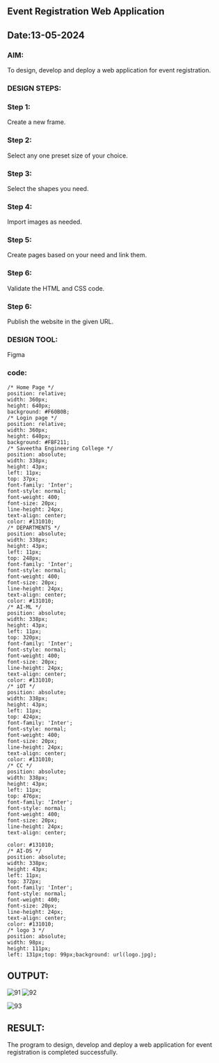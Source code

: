 ## Event Registration Web Application
## Date:13-05-2024

### AIM:
To design, develop and deploy a web application for event registration.

### DESIGN STEPS:

### Step 1:
Create a new frame.

### Step 2:
Select any one preset size of your choice.

### Step 3:
Select the shapes you need.

### Step 4:
Import images as needed.

### Step 5:
Create pages based on your need and link them.

### Step 6:

Validate the HTML and CSS code.

### Step 6:

Publish the website in the given URL.

### DESIGN TOOL:
Figma

### code:
```
/* Home Page */
position: relative;
width: 360px;
height: 640px;
background: #F60B0B;
/* Login page */
position: relative;
width: 360px;
height: 640px;
background: #FBF211;
/* Saveetha Engineering College */
position: absolute;
width: 338px;
height: 43px;
left: 11px;
top: 37px;
font-family: 'Inter';
font-style: normal;
font-weight: 400;
font-size: 20px;
line-height: 24px;
text-align: center;
color: #131010;
/* DEPARTMENTS */
position: absolute;
width: 338px;
height: 43px;
left: 11px;
top: 248px;
font-family: 'Inter';
font-style: normal;
font-weight: 400;
font-size: 20px;
line-height: 24px;
text-align: center;
color: #131010;
/* AI-ML */
position: absolute;
width: 338px;
height: 43px;
left: 11px;
top: 320px;
font-family: 'Inter';
font-style: normal;
font-weight: 400;
font-size: 20px;
line-height: 24px;
text-align: center;
color: #131010;
/* iOT */
position: absolute;
width: 338px;
height: 43px;
left: 11px;
top: 424px;
font-family: 'Inter';
font-style: normal;
font-weight: 400;
font-size: 20px;
line-height: 24px;
text-align: center;
color: #131010;
/* CC */
position: absolute;
width: 338px;
height: 43px;
left: 11px;
top: 476px;
font-family: 'Inter';
font-style: normal;
font-weight: 400;
font-size: 20px;
line-height: 24px;
text-align: center;

color: #131010;
/* AI-DS */
position: absolute;
width: 338px;
height: 43px;
left: 11px;
top: 372px;
font-family: 'Inter';
font-style: normal;
font-weight: 400;
font-size: 20px;
line-height: 24px;
text-align: center;
color: #131010;
/* logo 3 */
position: absolute;
width: 98px;
height: 111px;
left: 131px;top: 99px;background: url(logo.jpg);

```

## OUTPUT:

![91](https://github.com/Jaisriram28/event-registration/assets/122092094/b1ad458f-5ef5-4e06-9758-ac27f2fc8492)
![92](https://github.com/Jaisriram28/event-registration/assets/122092094/ef184bff-2ed1-411e-93a4-808a525fee48)

![93](https://github.com/Jaisriram28/event-registration/assets/122092094/f5cb83a6-ca2f-49f1-9c61-94ab811d1503)


## RESULT:
The program to design, develop and deploy a web application for event registration is completed successfully.
